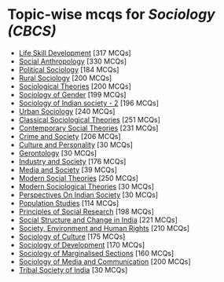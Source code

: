 # Topic-wise mcqs for *Sociology (CBCS)*

- [Life Skill Development](https://mcqmate.com/topic/life-skill-development) [317 MCQs]
- [Social Anthropology](https://mcqmate.com/topic/social-anthropology) [330 MCQs]
- [Political Sociology](https://mcqmate.com/topic/political-sociology) [184 MCQs]
- [Rural Sociology](https://mcqmate.com/topic/rural-sociology) [200 MCQs]
- [Sociological Theories](https://mcqmate.com/topic/sociological-theories) [200 MCQs]
- [Sociology of Gender](https://mcqmate.com/topic/sociology-of-gender) [199 MCQs]
- [Sociology of Indian society \- 2](https://mcqmate.com/topic/sociology-of-indian-society-2) [196 MCQs]
- [Urban Sociology](https://mcqmate.com/topic/urban-sociology) [240 MCQs]
- [Classical Sociological Theories](https://mcqmate.com/topic/classical-sociological-theories) [251 MCQs]
- [Contemporary Social Theories](https://mcqmate.com/topic/contemporary-social-theories) [231 MCQs]
- [Crime and Society](https://mcqmate.com/topic/crime-and-society) [206 MCQs]
- [Culture and Personality](https://mcqmate.com/topic/culture-and-personality) [30 MCQs]
- [Gerontology](https://mcqmate.com/topic/gerontology) [30 MCQs]
- [Industry and Society](https://mcqmate.com/topic/industry-and-society) [176 MCQs]
- [Media and Society](https://mcqmate.com/topic/media-and-society) [39 MCQs]
- [Modern Social Theories](https://mcqmate.com/topic/modern-social-theories) [250 MCQs]
- [Modern Sociological Theories](https://mcqmate.com/topic/modern-sociological-theories) [30 MCQs]
- [Perspectives On Indian Society](https://mcqmate.com/topic/perspectives-on-indian-society) [30 MCQs]
- [Population Studies](https://mcqmate.com/topic/population-studies) [114 MCQs]
- [Principles of Social Research](https://mcqmate.com/topic/principles-of-social-research) [198 MCQs]
- [Social Structure and Change in India](https://mcqmate.com/topic/social-structure-and-change-in-india) [221 MCQs]
- [Society, Environment and Human Rights](https://mcqmate.com/topic/society-environment-and-human-rights) [210 MCQs]
- [Sociology of Culture](https://mcqmate.com/topic/sociology-of-culture) [175 MCQs]
- [Sociology of Development](https://mcqmate.com/topic/sociology-of-development) [170 MCQs]
- [Sociology of Marginalised Sections](https://mcqmate.com/topic/sociology-of-marginalised-sections) [160 MCQs]
- [Sociology of Media and Communication](https://mcqmate.com/topic/sociology-of-media-and-communication) [200 MCQs]
- [Tribal Society of India](https://mcqmate.com/topic/tribal-society-of-india) [30 MCQs]
